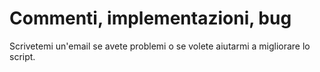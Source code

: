 # Commenti, implementazioni, bug #

Scrivetemi un'email se avete problemi o se volete aiutarmi a migliorare lo script.